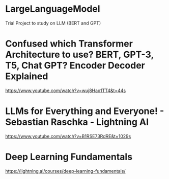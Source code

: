 # LargeLanguageModel
Trial Project to study on LLM (BERT and GPT)

# Confused which Transformer Architecture to use? BERT, GPT-3, T5, Chat GPT? Encoder Decoder Explained
https://www.youtube.com/watch?v=wuj8Hao1TT4&t=44s


# LLMs for Everything and Everyone! - Sebastian Raschka - Lightning AI
https://www.youtube.com/watch?v=B1RSE73RdRE&t=1029s

# Deep Learning Fundamentals
https://lightning.ai/courses/deep-learning-fundamentals/
